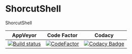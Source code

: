 # ShorcutShell
ShorcutShell

|AppVeyor|Code Factor|Codacy|
|--------|-----------|------|
|[![Build status](https://ci.appveyor.com/api/projects/status/iemq9gog0qg61vp6?svg=true)](https://ci.appveyor.com/project/kabestrus/shortcutshell)|[![CodeFactor](https://www.codefactor.io/repository/github/jorturfer/shortcutshell/badge)](https://www.codefactor.io/repository/github/jorturfer/shortcutshell)|[![Codacy Badge](https://api.codacy.com/project/badge/Grade/fbbf34a266c04b208e363dec32612a99)](https://www.codacy.com/app/JorTurFer/ShortcutShell?utm_source=github.com&amp;utm_medium=referral&amp;utm_content=JorTurFer/ShortcutShell&amp;utm_campaign=Badge_Grade)|

